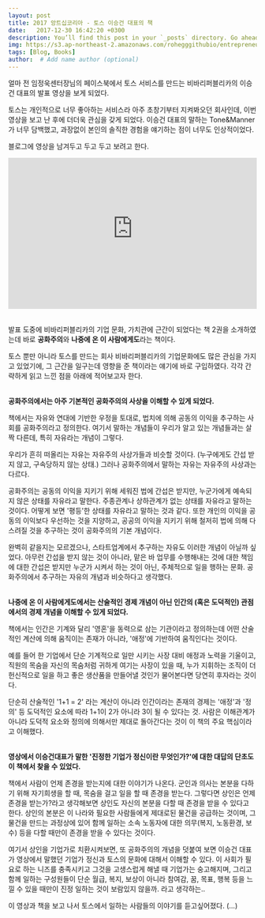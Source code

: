 ```yaml
---
layout: post
title: 2017 앙트십코리아 - 토스 이승건 대표의 책
date:   2017-12-30 16:42:20 +0300
description: You’ll find this post in your `_posts` directory. Go ahead and edit it and re-build the site to see your changes. # Add post description (optional)
img: https://s3.ap-northeast-2.amazonaws.com/rohegggithubio/entrepreneur.jpg # Add image post (optional)
tags: [Blog, Books]
author:  # Add name author (optional)
---
```


얼마 전 임정욱센터장님의 페이스북에서 토스 서비스를 만드는 비바리퍼블리카의 이승건 대표의 발표 영상을 보게 되었다.

토스는 개인적으로 너무 좋아하는 서비스라 아주 초창기부터 지켜봐오던 회사인데, 이번 영상을 보고 난 후에 더더욱 관심을 갖게 되었다.
이승건 대표의 말하는 Tone&Manner가 너무 담백했고, 과장없이 본인의 솔직한 경험을 얘기하는 점이 너무도 인상적이었다.

블로그에 영상을 남겨두고 두고 두고 보려고 한다.

<p align="center"><iframe src='http://serviceapi.rmcnmv.naver.com/flash/outKeyPlayer.nhn?vid=8F18C336DBB7E77C84708BCD56F24A4E0B38&outKey=V127dce72828afcdba60aed51fd7a4a9ac4e9f372331dd8d3b2c1ed51fd7a4a9ac4e9&controlBarMovable=true&jsCallable=true&isAutoPlay=true&skinName=tvcast_white' frameborder='no' scrolling='no' marginwidth='0' marginheight='0' WIDTH='100%' HEIGHT='306' allowfullscreen></iframe></p>

<br>
발표 도중에 비바리퍼블리카의 기업 문화, 가치관에 근간이 되었다는 책 2권을 소개하였는데 바로 <b>공화주의</b>와 <b>나중에 온 이 사람에게도</b>라는 책이다.

토스 뿐만 아니라 토스를 만드는 회사 비바리퍼블리카의 기업문화에도 많은 관심을 가지고 있었기에, 그 근간을 일구는데 영향을 준 책이라는 얘기에 바로 구입하였다.
각각 간략하게 읽고 느낀 점을 아래에 적어보고자 한다.

<br>
<b>공화주의에서는 아주 기본적인 공화주의의 사상을 이해할 수 있게 되었다.</b>

책에서는 자유와 연대에 기반한 우정을 토대로, 법치에 의해 공동의 이익을 추구하는 사회를 공화주의라고 정의한다. 여기서 말하는 개념들이 우리가 알고 있는 개념들과는 살짝 다른데, 특히 자유라는 개념이 그렇다.

우리가 흔히 떠올리는 자유는 자유주의 사상가들과 비슷할 것이다. (누구에게도 간섭 받지 않고, 구속당하지 않는 상태.) 그러나 공화주의에서 말하는 자유는 자유주의 사상과는 다르다.

공화주의는 공동의 이익을 지키기 위해 세워진 법에 간섭은 받지만, 누군가에게 예속되지 않은 상태를 자유라고 말한다. 주종관계나 상하관계가 없는 상태를 자유라고 말하는 것이다. 어떻게 보면 '평등'한 상태를 자유라고 말하는 것과 같다. 또한 개인의 이익을 공동의 이익보다 우선하는 것을 지양하고, 공공의 이익을 지키기 위해 철저히 법에 의해 다스려질 것을 추구하는 것이 공화주의의 기본 개념이다.

완벽히 같을지는 모르겠으나, 스타트업계에서 추구하는 자유도 이러한 개념이 아닐까 싶었다. 아무런 간섭을 받지 않는 것이 아니라, 맡은 바 업무를 수행해내는 것에 대한 책임에 대한 간섭은 받지만 누군가 시켜서 하는 것이 아닌, 주체적으로 일을 행하는 문화. 공화주의에서 추구하는 자유의 개념과 비슷하다고 생각했다.  

<br>
<b>나중에 온 이 사람에게도에서는 산술적인 경제 개념이 아닌 인간의 (혹은 도덕적인) 관점에서의 경제 개념을 이해할 수 있게 되었다.</b>

책에서는 인간은 기계와 달리 '영혼'을 동력으로 삼는 기관이라고 정의하는데 어떤 산술적인 계산에 의해 움직이는 존재가 아니라, '애정'에 기반하여 움직인다는 것이다.

예를 들어 한 기업에서 단순 기계적으로 일만 시키는 사장 대비 애정과 노력을 기울이고, 직원의 목숨을 자신의 목숨처럼 귀하게 여기는 사장이 있을 때, 누가 지휘하는 조직이 더 헌신적으로 일을 하고 좋은 생산품을 만들어낼 것인가 물어본다면 당연히 후자라는 것이다.

단순히 산술적인 '1+1 = 2' 라는 계산이 아니라 인간이라는 존재의 경제는 '애정'과 '정의' 등 도덕적인 요소에 따라 1+1이 2가 아니라 3이 될 수 있다는 것. 사람은 이해관계가 아니라 도덕적 요소와 정의에 의해서만 제대로 돌아간다는 것이 이 책의 주요 핵심이라고 이해했다.

<br>
<b>영상에서 이승건대표가 말한 '진정한 기업가 정신이란 무엇인가?'에 대한 대답의 단초도 이 책에서 찾을 수 있었다.</B>

책에서 사람이 언제 존경을 받는지에 대한 이야기가 나온다. 군인과 의사는 본분을 다하기 위해 자기희생을 할 때, 목숨을 걸고 일을 할 때 존경을 받는다. 그렇다면 상인은 언제 존경을 받는가?라고 생각해보면 상인도 자신의 본분을 다할 때 존경을 받을 수 있다고 한다. 상인의 본분은 이 나라와 필요한 사람들에게 제대로된 물건을 공급하는 것이며, 그 물건을 만드는 과정상에 있어 함께 일하는 소속 노동자에 대한 의무(복지, 노동환경, 보수) 등을 다할 때만이 존경을 받을 수 있다는 것이다.

여기서 상인을 기업가로 치환시켜보면, 또 공화주의의 개념을 덧붙여 보면 이승건 대표가 영상에서 말했던 기업가 정신과 토스의 문화에 대해서 이해할 수 있다. 이 사회가 필요로 하는 니즈를 충족시키고 그것을 고생스럽게 해낼 때 기업가는 숭고해지며, 그리고 함께 일하는 구성원들이 단순 월급, 복지, 보상이 아니라 참여감, 꿈, 목표, 행복 등을 느낄 수 있을 때만이 진정 일하는 것이 보람있지 않을까. 라고 생각하는..

이 영상과 책을 보고 나서 토스에서 일하는 사람들의 이야기를 듣고싶어졌다. (...)
